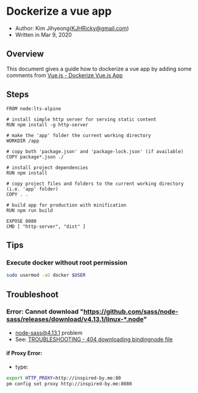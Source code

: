 # Dockerize a vue app

- Author: Kim Jihyeong(KJHRicky@gmail.com)
- Written in Mar 9, 2020

## Overview

This document gives a guide how to dockerize a vue app by adding some comments from [Vue.js - Dockerize Vue.js App](https://vuejs.org/v2/cookbook/dockerize-vuejs-app.html)

## Steps

```docker
FROM node:lts-alpine

# install simple http server for serving static content
RUN npm install -g http-server

# make the 'app' folder the current working directory
WORKDIR /app

# copy both 'package.json' and 'package-lock.json' (if available)
COPY package*.json ./

# install project dependencies
RUN npm install

# copy project files and folders to the current working directory (i.e. 'app' folder)
COPY . .

# build app for production with minification
RUN npm run build

EXPOSE 8080
CMD [ "http-server", "dist" ]
```

## Tips

### Execute docker without root permission

```bash
sudo usermod -aG docker $USER
```

## Troubleshoot

### Error: Cannot download "https://github.com/sass/node-sass/releases/download/v4.13.1/linux-*.node"

- node-sass@4.13.1 problem
- See: [TROUBLESHOOTING - 404 downloading bindingnode file](https://github.com/sass/node-sass/blob/master/TROUBLESHOOTING.md#404-downloading-bindingnode-file)

#### if Proxy Error:

- type:

```bash
export HTTP_PROXY=http://inspired-by.me:80
pm config set proxy http://inspired-by.me:8080
```
